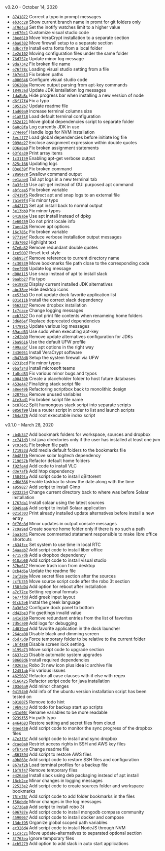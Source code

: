 v0.2.0 - October 14, 2020

 * [`8741872`](https://github.com/tzeikob/stack/commit/8741872f692377f3c431fb30cedf747af38fcd88) Correct a typo in prompt messages
 * [`eb3cc28`](https://github.com/tzeikob/stack/commit/eb3cc289d2416632a447a87cd8229413d23ad467) Show current branch name in promt for git folders only
 * [`af9d4cd`](https://github.com/tzeikob/stack/commit/af9d4cde0115a27e334788138ef27ab50e0a0586) Set the inotify watches limit to a higher value
 * [`ce670c1`](https://github.com/tzeikob/stack/commit/ce670c16c05fd5000cf839e5d22b09e414df45c2) Customize visual studio code
 * [`3bed619`](https://github.com/tzeikob/stack/commit/3bed619d56f1ab0df1895891b7d4dc77429717b9) Move VeraCrypt installation to a separate section
 * [`4ba8382`](https://github.com/tzeikob/stack/commit/4ba8382252080d827b499a13184f717e124bb30c) Move firewall setup to a separate section
 * [`adbc7f0`](https://github.com/tzeikob/stack/commit/adbc7f05a848f91c8859ebca528459ef212f25e4) Install extra fonts from a local folder
 * [`4e2d102`](https://github.com/tzeikob/stack/commit/4e2d102ebd065526642628c8907ed18fd9a7bbd1) Moving configuration files under the same folder
 * [`76d757e`](https://github.com/tzeikob/stack/commit/76d757e8da436911997e686ee7c7669b5286390e) Update minor log message
 * [`9da7342`](https://github.com/tzeikob/stack/commit/9da7342a3fe1fb331d4ec486201b0cce97c49b87) Fix broken file name
 * [`e76f78c`](https://github.com/tzeikob/stack/commit/e76f78c3dfdb7c82d115939ad26c33fdfdb3d165) Loading visual studio setting from a file
 * [`3b7eb13`](https://github.com/tzeikob/stack/commit/3b7eb136aab5880f2c55e876692edf94dd451ca0) Fix broken paths
 * [`a006646`](https://github.com/tzeikob/stack/commit/a006646cec41ff63e62fa190014b30ead97f11f3) Configure visual studio code
 * [`936208e`](https://github.com/tzeikob/stack/commit/936208e94dbe8edf4eaa554a4f9847ba04a6621a) Remove output parsing from apt-key commands
 * [`18483ad`](https://github.com/tzeikob/stack/commit/18483adf3659ab76457c7a96ce2cabf2ffe3abe2) Update JDK isntallation log messages
 * [`fda8b8c`](https://github.com/tzeikob/stack/commit/fda8b8cc68f3dc10f1f71418fc47c8b6010cbb1a) Hide progress bar when installing a new version of node
 * [`d6f17f4`](https://github.com/tzeikob/stack/commit/d6f17f45c90267774378c5e501205542b06dd420) Fix a typo
 * [`50532b7`](https://github.com/tzeikob/stack/commit/50532b7f54bf2e96498478541e85b4c27afa1e27) Update readme file
 * [`1ad60a9`](https://github.com/tzeikob/stack/commit/1ad60a9896d5f496842cfb98a549d1f0303fcb90) Increase terminal columns size
 * [`e1a8f18`](https://github.com/tzeikob/stack/commit/e1a8f186e083967545c2d603b45732e60dfce050) Load default terminal configuration
 * [`552d121`](https://github.com/tzeikob/stack/commit/552d121df159fa8489ff913cefdb96415d9fe193) Move global dependencies script to separate folder
 * [`6a0c8fa`](https://github.com/tzeikob/stack/commit/6a0c8fae8ae14e2c377cd4420a7705f199b9a7b2) Log currently JDK in use
 * [`374ee6f`](https://github.com/tzeikob/stack/commit/374ee6f4b8c15ae6de585bc79c3f9e3bca674600) Handle logs for NVM installation
 * [`5ecff77`](https://github.com/tzeikob/stack/commit/5ecff7733df8577a64d6340c0dbfd6574c010652) Load global dependencies before initiate log file
 * [`909de27`](https://github.com/tzeikob/stack/commit/909de270644720051f5deb2c53fb73d8548b9791) Enclose assignment expression within double quotes
 * [`036a0a9`](https://github.com/tzeikob/stack/commit/036a0a9417f024d26fd9cf1bf6eb7779afd71606) Fix broken assignment statements
 * [`63fda39`](https://github.com/tzeikob/stack/commit/63fda3914a1fd434b775a419a79bd8f41783871c) Print array items
 * [`1c31159`](https://github.com/tzeikob/stack/commit/1c311592700a2066d68bed20b0fe2f31b4d74563) Enabling apt-get verbose output
 * [`825c166`](https://github.com/tzeikob/stack/commit/825c166d900e29f2f387e3807669638d94a80d00) Updating logs
 * [`03e839f`](https://github.com/tzeikob/stack/commit/03e839fdaae7a730c11d9645798e978ccd926920) Fix broken command
 * [`28a0e78`](https://github.com/tzeikob/stack/commit/28a0e787e95fdf164de497f4ec453f9123f8836b) Swallow command output
 * [`ee1aae4`](https://github.com/tzeikob/stack/commit/ee1aae40d45b59f98401b3c18f5d85a313dbf680) Tail apt logs in a new terminal tab
 * [`8a3fc19`](https://github.com/tzeikob/stack/commit/8a3fc1923fa3e67cb642db37917cec2d68781299) Use apt-get instead of GUI purposed apt command
 * [`abfcaa5`](https://github.com/tzeikob/stack/commit/abfcaa5ac3c16b73bceefbe57610b353135c391a) Fix broken variable
 * [`d7419f5`](https://github.com/tzeikob/stack/commit/d7419f553bfe14ee416fd329470ebc29b77d2d0c) Redirect apt and snap logs to an external file
 * [`7a1e9f4`](https://github.com/tzeikob/stack/commit/7a1e9f437874c10dbe266ccb05952d73dea10a55) Fix minor typo
 * [`a642173`](https://github.com/tzeikob/stack/commit/a642173069cedf81e6ecde4ae5a1cebe75d21e07) Set apt install back to normal output
 * [`3e13bb9`](https://github.com/tzeikob/stack/commit/3e13bb9f05dd09b1ef35fc1a7cd0d276d7a1e5a1) Fix minor typos
 * [`6418abe`](https://github.com/tzeikob/stack/commit/6418abe3d13020fba0b37821b0a0350ce063ec96) Use apt install instead of dpkg
 * [`4e60459`](https://github.com/tzeikob/stack/commit/4e60459b9f4dcfbac9dbdafa4752e73f918199e3) Do not print locale info
 * [`7aec426`](https://github.com/tzeikob/stack/commit/7aec426491c9bbd6303cfec9531f4d0edd1e770d) Remove apt options
 * [`16c785c`](https://github.com/tzeikob/stack/commit/16c785c56b0b38859bcc1f86c2afae615378e187) Fix broken variable
 * [`977194f`](https://github.com/tzeikob/stack/commit/977194f773f7154d40db980c14a30cef43d0ebe3) Reduce verbose installation output messages
 * [`2da7062`](https://github.com/tzeikob/stack/commit/2da706292e01379c6b06945129069f248e62ef59) Highlight text
 * [`67e0a32`](https://github.com/tzeikob/stack/commit/67e0a32266f8c3e918afb356e5034e3b359f6452) Remove redundant double quotes
 * [`1ce5007`](https://github.com/tzeikob/stack/commit/1ce500756880e3912237bcbced802d93c382a199) Reset text style
 * [`deb957f`](https://github.com/tzeikob/stack/commit/deb957f7ea93452257b9631a17b20db547746d46) Remove reference to current directory name
 * [`4c30539`](https://github.com/tzeikob/stack/commit/4c30539140d67448f261b8bbd5dbea72fc158587) Move bookmarks file path close to the corresponding code
 * [`0eef998`](https://github.com/tzeikob/stack/commit/0eef9981778e7d6f95fc5c1c120f0b9988438192) Update log message
 * [`d00d115`](https://github.com/tzeikob/stack/commit/d00d1154fd14568fe1c82d9fa8fedf30ce1bc0e3) Use snap instead of apt to install slack
 * [`9aabb27`](https://github.com/tzeikob/stack/commit/9aabb27b5765b07517c3d7f9b47dba4af3bf9c77) Fix typo
 * [`6e188d2`](https://github.com/tzeikob/stack/commit/6e188d2e580bb894cfdd5bd57eaa69e2b9712473) Display current installed JDK alternatives
 * [`abc38ee`](https://github.com/tzeikob/stack/commit/abc38ee9e4fe37adf7ae5977c53f96a80df8fd9c) Hide desktop icons
 * [`ee533a3`](https://github.com/tzeikob/stack/commit/ee533a3dbfaaedd98af38f325a17026ec6630912) Do not update dock favorite application list
 * [`031d11b`](https://github.com/tzeikob/stack/commit/031d11b0ce2d8f53a22abf2454284d651c3768d7) Install the correct slack dependency
 * [`9562327`](https://github.com/tzeikob/stack/commit/9562327b2c09f93ee264271ad9d105998d98e28b) Remove dropbox installation
 * [`1c7cace`](https://github.com/tzeikob/stack/commit/1c7cacedb5ca689bada296397f201415b6110546) Change logging messages
 * [`eeb7327`](https://github.com/tzeikob/stack/commit/eeb73270a92c48e64e87a0c9a136872d67094bcd) Do not print file contents when renameing home folders
 * [`3d6d6ef`](https://github.com/tzeikob/stack/commit/3d6d6ef9f4dd181d4d9061aa3cdfff5b306c6795) Replace deprecated dependencies
 * [`1478915`](https://github.com/tzeikob/stack/commit/14789156fe5eca1490ed5b88b71a748b927384d5) Update various log messages
 * [`69acd63`](https://github.com/tzeikob/stack/commit/69acd631c380e49ad4ec3f114338cfc59644edaf) Use sudo when executing apt-key
 * [`c2d2b89`](https://github.com/tzeikob/stack/commit/c2d2b8933d5a705b5f60bbc71c4eb64bfc93ca97) Remove update alternatives configuration for JDKs
 * [`7ba9616`](https://github.com/tzeikob/stack/commit/7ba9616345e37206b90cd106389c0bd34bdb2ea9) Use the default UFW profile
 * [`499aabf`](https://github.com/tzeikob/stack/commit/499aabf7042ad2152f868f0f8a948f1405282694) Use apt options in the right way
 * [`3436051`](https://github.com/tzeikob/stack/commit/3436051603b05a8a4caf7bedff42c211d218c346) Install VeraCrypt software
 * [`d8478d8`](https://github.com/tzeikob/stack/commit/d8478d81573002b6aa810dcc945264bbfe10e867) Setup the system firewall via UFW
 * [`8231bcd`](https://github.com/tzeikob/stack/commit/8231bcd884136718fb1e0c2c6bea13efeca5ba17) Fix minor typos
 * [`0baf24d`](https://github.com/tzeikob/stack/commit/0baf24d67d8676ef31d51e906f7e879b4314f78a) Install microsoft teams
 * [`fa8cd83`](https://github.com/tzeikob/stack/commit/fa8cd830dd88542f8b68125adf282b116a12987f) Fix various minor bugs and typos
 * [`a08430b`](https://github.com/tzeikob/stack/commit/a08430b3ae892fbd62b3140f24b030447b560d54) Create a placeholder folder to host future databases
 * [`453e447`](https://github.com/tzeikob/stack/commit/453e4470951946abcf2a82a5d8bf76007b615822) Finalizing stack script file
 * [`a8ee49b`](https://github.com/tzeikob/stack/commit/a8ee49bf250b548687f8c20f301728875a3f0805) Refactoring scriptbox back to monolithic design
 * [`52879cc`](https://github.com/tzeikob/stack/commit/52879cc35fac8781c724bde1ab468c517db065ca) Remove unused variables
 * [`4fe3ad1`](https://github.com/tzeikob/stack/commit/4fe3ad1ad2defe85fc5abf3401f7c046afc5ca25) Fix broken script file name
 * [`bc876c2`](https://github.com/tzeikob/stack/commit/bc876c2ea674e1dadc0a7a8dcbc9cfc5eb9cbea0) Split humongous stack script into separate scripts
 * [`0850f99`](https://github.com/tzeikob/stack/commit/0850f991ee00c43df322e18f59c7a8cf35c2e530) Use a router script in order to list and launch scripts
 * [`264a376`](https://github.com/tzeikob/stack/commit/264a3765480615b7833c47f3e18d9469bb94be04) Add root executable index script

v0.1.0 - March 28, 2020

 * [`cb4b347`](https://github.com/tzeikob/stack/commit/cb4b3475b4c44306325b0731ee565473123b08a5) Add bookmark folders for workspace, sources and dropbox
 * [`cc741d3`](https://github.com/tzeikob/stack/commit/cc741d3b7b520ad70983fb7a38167e32b7568c8c) List java directories only if the user has installed at least one jvm
 * [`9c93ed1`](https://github.com/tzeikob/stack/commit/9c93ed1c77e5eecf7ab40d27fd71d84efda42778) Fix broken file path
 * [`f71953d`](https://github.com/tzeikob/stack/commit/f71953dbc9a4594449c9d1ab9827b7279526b75b) Add media default folders to the bookmarks file
 * [`8b48ffb`](https://github.com/tzeikob/stack/commit/8b48ffb907888174c2fe094c13112b5f3c95b46c) Remove solar logitech dependency
 * [`719657b`](https://github.com/tzeikob/stack/commit/719657be6b9e374e784a9e21115265be662fc012) Refactor default home folders
 * [`f92fe4d`](https://github.com/tzeikob/stack/commit/f92fe4d7c62e0139a8b4ec48c9d7e7f674e0faed) Add code to install VLC
 * [`d3e7afb`](https://github.com/tzeikob/stack/commit/d3e7afb8f818f94b590f3449cf9c002ee48a2762) Add htop dependency
 * [`f5049fa`](https://github.com/tzeikob/stack/commit/f5049fa97baae484be7cf481f4fab6477d19cd15) Add script code to install qBittorent
 * [`cd6d366`](https://github.com/tzeikob/stack/commit/cd6d366743aeb8879e3f444e407ce5bff0255370) Enable taskbar to show the date along with the time
 * [`a859827`](https://github.com/tzeikob/stack/commit/a85982764b403f0d71d3bc120fac1d834f6dde5e) Add script to install Gimp
 * [`0232254`](https://github.com/tzeikob/stack/commit/0232254ede62ea4748b1a5b0f7b35bbf4aa42da3) Change current directory back to where was before Solaar installation
 * [`1767da1`](https://github.com/tzeikob/stack/commit/1767da19bbe689733a112b00aaab18f3a9270ab1) Install solaar using the latest sources
 * [`9949aa6`](https://github.com/tzeikob/stack/commit/9949aa687bc11762c8ca3745e4e86654ed61cc77) Add script to install Solaar application
 * [`021d303`](https://github.com/tzeikob/stack/commit/021d303391526d69ee745e9f5b1c5be7015111be) Print already installed update alternatives before install a new entry
 * [`0f76c8d`](https://github.com/tzeikob/stack/commit/0f76c8d289ab25175ac9223c7eb93430750246f8) Minor updates in output console messages
 * [`7c9a9ad`](https://github.com/tzeikob/stack/commit/7c9a9adb466d4254122f0cd58a4151b2def09cf6) Create source home folder only if there is no such a path
 * [`5aa1d41`](https://github.com/tzeikob/stack/commit/5aa1d41d8bbb16b5745597d01d85aecb525bc762) Remove commented statement responsible to make libre office shortcuts
 * [`c634fcc`](https://github.com/tzeikob/stack/commit/c634fcc10208317334d36714a03ef0f7614b8ed2) Set system to use time in local RTC
 * [`54aaab7`](https://github.com/tzeikob/stack/commit/54aaab792524f22ba0e65d003aea6f58b671d9a8) Add script code to install liber office
 * [`e7157db`](https://github.com/tzeikob/stack/commit/e7157dbc4c08a0c13e318d5acadfecc19ebfd391) Add a dropbox dependency
 * [`018ab60`](https://github.com/tzeikob/stack/commit/018ab60e32c04c000531bed942d98c3b9fd6fb6d) Add script code to install visual studio
 * [`37ba617`](https://github.com/tzeikob/stack/commit/37ba617bc9e1e32ac9884aa0e8cfebd29fa23568) Remove trash icon from desktop
 * [`0cb4d6a`](https://github.com/tzeikob/stack/commit/0cb4d6ab9bf4bc89255c15485da139ffb841ac33) Update the readme file
 * [`3af280e`](https://github.com/tzeikob/stack/commit/3af280e775d426fd6a764d5db802f5dad4f23bf5) Move secret files section after the sources
 * [`ccfb355`](https://github.com/tzeikob/stack/commit/ccfb3559cd5a8bef63735df495501f22ae295418) Move source script code after the robo 3t section
 * [`f58fd94`](https://github.com/tzeikob/stack/commit/f58fd9406027b9c0cf11a73b46f1aa5b3c303a54) Add option for reboot after installation
 * [`a7c77ce`](https://github.com/tzeikob/stack/commit/a7c77cef3f38988de4d180e4569558c290aa5bc3) Setting regional formats
 * [`be77fdd`](https://github.com/tzeikob/stack/commit/be77fdd6c802f1281df7a9c79ae880ad8fe10392) Add greek input layout
 * [`0fcb2e6`](https://github.com/tzeikob/stack/commit/0fcb2e652a16bce0b2b9d28729015303590980cc) Instal the greek language
 * [`8a3d5e2`](https://github.com/tzeikob/stack/commit/8a3d5e29d147a8b01023dd84ebfb362f83c68b8e) Configure dock panel to bottom
 * [`dd42be3`](https://github.com/tzeikob/stack/commit/dd42be33af650af21134bc23d8f99fb7403b73ee) Fix gsettings invalid value
 * [`a41e769`](https://github.com/tzeikob/stack/commit/a41e769429e152fc41c3091c1fd2426c9e30d92d) Remove redundant entries from the list of favorites
 * [`2d5ca00`](https://github.com/tzeikob/stack/commit/2d5ca0039c7588e1dcf1b0e31bc82ebae217aec1) Add logs for debugging
 * [`4d019ed`](https://github.com/tzeikob/stack/commit/4d019ed873d073c64c455e4986331d797316d68d) Add favorite application in the dock launcher
 * [`264ca08`](https://github.com/tzeikob/stack/commit/264ca0860b795e96b3baea84fe2acf95368515ac) Disable black and dimming screen
 * [`d5d75d9`](https://github.com/tzeikob/stack/commit/d5d75d93d1e8f998679ee879be304d1da317fb49) Force temporary folder to be relative to the current folder
 * [`c6f4868`](https://github.com/tzeikob/stack/commit/c6f48680abda78d8d884369588de0c3799729397) Disable screen lock setting.
 * [`b199a73`](https://github.com/tzeikob/stack/commit/b199a73f176516339550e9b24b140cefa27ab6b4) Move script code to upgrade section
 * [`6637c23`](https://github.com/tzeikob/stack/commit/6637c23b662627be56bbd11d6fa27b0fd4d19a08) Disable automatic system upgrades
 * [`98668d6`](https://github.com/tzeikob/stack/commit/98668d6e80d2137fff216f374b43ee3a7238c862) Install required dependencies
 * [`40262ac`](https://github.com/tzeikob/stack/commit/40262ac4e459ff83445f58296b20d48b7a07def3) Robo 3t new icon plus idea ic archive file
 * [`12451ab`](https://github.com/tzeikob/stack/commit/12451abceae13143709ad6830b3f35aa53f6ed25) Fix various issues
 * [`4625687`](https://github.com/tzeikob/stack/commit/46256874f23bb7cc3e22074273bb7a94e289e282) Refactor all case clauses with if else with regex
 * [`d166425`](https://github.com/tzeikob/stack/commit/d16642544a20bd77f886800d534e2cbff1a08cfe) Refactor script code for java installation
 * [`303d6a9`](https://github.com/tzeikob/stack/commit/303d6a95ca988e0f653053ef9f9fb604784fc0ef) Add minor changes
 * [`04154b0`](https://github.com/tzeikob/stack/commit/04154b0d6b8f19d36923ba251e0fc4092aac4d85) Add info of the ubuntu version installation script has been tested on
 * [`b918075`](https://github.com/tzeikob/stack/commit/b9180751191ac56d979a28cbfdc62af2481ac143) Remove todo hint
 * [`c9b9c43`](https://github.com/tzeikob/stack/commit/c9b9c431ddda5eff59c6d66666df8b01bb6e9f19) Add todo for backup start up scripts
 * [`e31d00f`](https://github.com/tzeikob/stack/commit/e31d00f845d31d93bfc401d62e105c457f2cfb0c) Rename variables to be more readable
 * [`9239f55`](https://github.com/tzeikob/stack/commit/9239f5546362c2d1840c73a1ffc818e1377a2787) Fix path typo
 * [`e464683`](https://github.com/tzeikob/stack/commit/e464683bf22c5de5a6aa536252ef7d501427ff26) Restore setting and secret files from cloud
 * [`04ed458`](https://github.com/tzeikob/stack/commit/04ed458c26712a0956538363d667c6617b7fb4c9) Add script code to monitor the sync progress of the dropbox files
 * [`47e3f3f`](https://github.com/tzeikob/stack/commit/47e3f3fb62c6eb8c16879277f40e1d8e95853faf) Add script code to install and sync dropbox
 * [`dcae0a0`](https://github.com/tzeikob/stack/commit/dcae0a09ee5df0426a19028268d7291d6bfa4417) Restrict access rights in SSH and AWS key files
 * [`6fb7540`](https://github.com/tzeikob/stack/commit/6fb7540a31a59852cba128251091f6fbd7f67a2c) Change readme file
 * [`a861594`](https://github.com/tzeikob/stack/commit/a86159449c4ec0d22b381f3cfa8dc7a1c0c03447) Add script to restore AWS files
 * [`a9b868c`](https://github.com/tzeikob/stack/commit/a9b868c5519c9c1340078a404acc00bcc948cb43) Add script code to restore SSH files and configuration
 * [`867af2b`](https://github.com/tzeikob/stack/commit/867af2b8ab7628015fc5158db99ca64e68cfc494) Load terminal profiles for a backup file
 * [`1bf9f47`](https://github.com/tzeikob/stack/commit/1bf9f47bdcc21fc6ecb0217ce97ebf3ea924c661) Remove temporary files
 * [`e426abd`](https://github.com/tzeikob/stack/commit/e426abdb68a3d202ed3720532c8a628bbb958ee2) Install slack using deb packaging instead of apt install
 * [`18cb2ce`](https://github.com/tzeikob/stack/commit/18cb2ced7668fd7d7ca3eebe44b8b2dd1a91e0f8) Minor changes in logging messages
 * [`22523e2`](https://github.com/tzeikob/stack/commit/22523e2fd4c1bf2a9d90629274487b0f1a67521e) Add script code to create sources folder and workspace bookmarks
 * [`75fe76f`](https://github.com/tzeikob/stack/commit/75fe76fc9271fff109a421edf3186c2e3f9cb30e) Add script code to add folder bookmarks in the files
 * [`f56ebde`](https://github.com/tzeikob/stack/commit/f56ebde1fe3e2407fcc36085bce19c8065f4cb06) Minor changes in the log messages
 * [`62736e0`](https://github.com/tzeikob/stack/commit/62736e0cdb413b5e893362a68203f86036e59961) Add script to install robo 3t
 * [`696787e`](https://github.com/tzeikob/stack/commit/696787e49fb1f89bd00d66d09e9f0b773879e593) Add script code to install mongodb compass community
 * [`4590067`](https://github.com/tzeikob/stack/commit/45900672ab04bc9e04d1edd7d5d66f489a5363fd) Add script code to install docker and compose
 * [`13def95`](https://github.com/tzeikob/stack/commit/13def95d6dd858ba7362a771e4fffc3fc782d1ae) Organize global scoped path variables
 * [`ec326d4`](https://github.com/tzeikob/stack/commit/ec326d456637743abe285da76b16b2c0e0f96511) Add script code to install NodeJS through NVM
 * [`11cac21`](https://github.com/tzeikob/stack/commit/11cac210bd17a283ebcd1536c2d01a5adb603897) Move update-alternatives to separated optional section
 * [`3f763ea`](https://github.com/tzeikob/stack/commit/3f763ea423e18315215e79b3447533ecf5436fb4) Ignore temporary files
 * [`4cb5279`](https://github.com/tzeikob/stack/commit/4cb52792bc818ead8a4022222e1a3a0f81ff9f17) Add option to add slack in auto start applications
